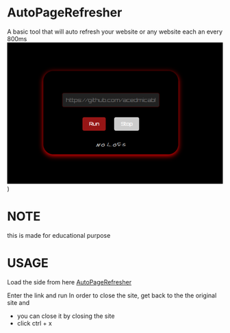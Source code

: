 # AutoPageRefresher
A basic tool that will auto refresh your website or any website each an every 800ms
![My Project Logo](https://github.com/acedmicabhishek/AutoPageRefresher/blob/main/Screenshot%20From%202024-11-13%2012-21-46.png))


# NOTE
this is made for educational purpose

# USAGE
Load the side from here [AutoPageRefresher](https://acedmicabhishek.github.io/AutoPageRefresher/) 

Enter the link and run 
In order to close the site, get back to the the original site and
- you can close it by closing the site
- click ctrl + x

